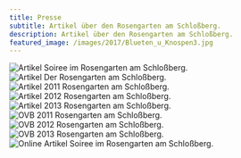 ```yaml
---
title: Presse
subtitle: Artikel über den Rosengarten am Schloßberg.
description: Artikel über den Rosengarten am Schloßberg.
featured_image: /images/2017/Blueten_u_Knospen3.jpg
---
```


<div class="gallery" data-columns="3">
	<img src="/images/presse/bezaubernde.soiree.im.rosengarten.2015klein.jpg" alt="Artikel Soiree im Rosengarten am Schloßberg.">
	<img src="/images/presse/der.rosengarten.am.schloberg.gk20150515klein.jpg" alt="Artikel Der Rosengarten am Schloßberg.">
	<img src="/images/presse/gemeindekurier20110617.jpg" alt="Artikel 2011 Rosengarten am Schloßberg.">
	<img src="/images/presse/gemeindekurier20120615klein.jpg" alt="Artikel 2012 Rosengarten am Schloßberg.">
	<img src="/images/presse/gemeindekurier20130719klein.jpg" alt="Artikel 2013 Rosengarten am Schloßberg.">
	<img src="/images/presse/ovb20110531berichtgemeinderatklein.jpg" alt="OVB 2011 Rosengarten am Schloßberg.">
	<img src="/images/presse/ovb20120615klein.jpg" alt="OVB 2012 Rosengarten am Schloßberg.">
	<img src="/images/presse/ovb20130618klein.jpg" alt="OVB 2013 Rosengarten am Schloßberg.">
	<img src="/images/presse/rosengartensoireebezaubertebesucherrosenheimla.jpg" alt="Online Artikel Soiree im Rosengarten am Schloßberg.">
</div>
